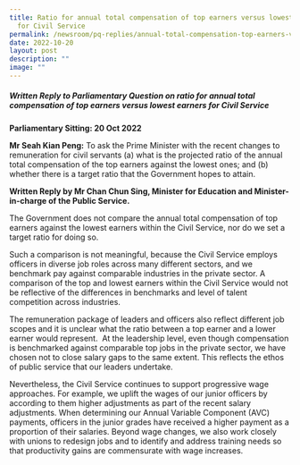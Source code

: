 ```yaml
---
title: Ratio for annual total compensation of top earners versus lowest earners
  for Civil Service
permalink: /newsroom/pq-replies/annual-total-compensation-top-earners-versus-lowest-earners-for-civil-service/
date: 2022-10-20
layout: post
description: ""
image: ""
---
```

##### Written Reply to Parliamentary Question on ratio for annual total compensation of top earners versus lowest earners for Civil Service  

**Parliamentary Sitting: 20 Oct 2022**  
  
**Mr Seah Kian Peng:** To ask the Prime Minister with the recent changes to remuneration for civil servants (a) what is the projected ratio of the annual total compensation of the top earners against the lowest ones; and (b) whether there is a target ratio that the Government hopes to attain.  
  
**Written Reply by Mr Chan Chun Sing, Minister for Education and Minister-in-charge of the Public Service.**  
  
The Government does not compare the annual total compensation of top earners against the lowest earners within the Civil Service, nor do we set a target ratio for doing so.  
  
Such a comparison is not meaningful, because the Civil Service employs officers in diverse job roles across many different sectors, and we benchmark pay against comparable industries in the private sector. A comparison of the top and lowest earners within the Civil Service would not be reflective of the differences in benchmarks and level of talent competition across industries.  
  
The remuneration package of leaders and officers also reflect different job scopes and it is unclear what the ratio between a top earner and a lower earner would represent.  At the leadership level, even though compensation is benchmarked against comparable top jobs in the private sector, we have chosen not to close salary gaps to the same extent. This reflects the ethos of public service that our leaders undertake.  
  
Nevertheless, the Civil Service continues to support progressive wage approaches. For example, we uplift the wages of our junior officers by according to them higher adjustments as part of the recent salary adjustments. When determining our Annual Variable Component (AVC) payments, officers in the junior grades have received a higher payment as a proportion of their salaries. Beyond wage changes, we also work closely with unions to redesign jobs and to identify and address training needs so that productivity gains are commensurate with wage increases.